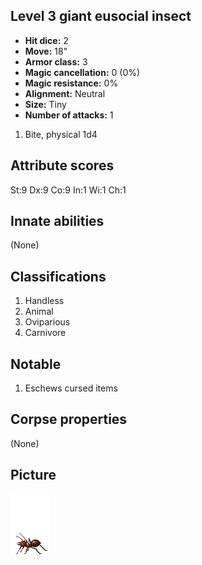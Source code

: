 ## Level 3 giant eusocial insect
- **Hit dice:** 2
- **Move:** 18"
- **Armor class:** 3
- **Magic cancellation:** 0 (0%)
- **Magic resistance:** 0%
- **Alignment:** Neutral
- **Size:** Tiny
- **Number of attacks:** 1
1. Bite, physical 1d4
## Attribute scores
St:9 Dx:9 Co:9 In:1 Wi:1 Ch:1
## Innate abilities
(None)
## Classifications
1. Handless
2. Animal
3. Oviparious
4. Carnivore
## Notable
1. Eschews cursed items
## Corpse properties
(None)
## Picture
![Giant ant](https://github.com/hyvanmielenpelit/GnollHackTileSet/blob/main/Monsters/giant_ant/giant_ant.png)
